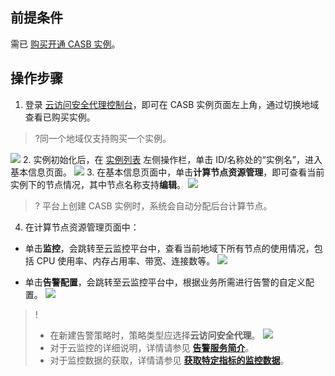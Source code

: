 ## 前提条件
需已 [购买开通 CASB 实例](https://cloud.tencent.com/document/product/1303/53298)。

## 操作步骤
1. 登录 [云访问安全代理控制台](https://console.cloud.tencent.com/casb)，即可在 CASB 实例页面左上角，通过切换地域查看已购买实例。
> ?同一个地域仅支持购买一个实例。
> 
![](https://main.qcloudimg.com/raw/70581925a1e8283af17ade35fe004837.png)
2. 实例初始化后，在 [实例列表](https://console.cloud.tencent.com/casb) 左侧操作栏，单击 ID/名称处的“实例名”，进入基本信息页面。
![](https://qcloudimg.tencent-cloud.cn/raw/c533b4cb3411501b60617a2f75bc1a00.png)
3. 在基本信息页面中，单击**计算节点资源管理**，即可查看当前实例下的节点情况，其中节点名称支持**编辑**。
![](https://qcloudimg.tencent-cloud.cn/raw/8d0b21009417d4c185ad79f86a126a1f.png)
>? 平台上创建 CASB 实例时，系统会自动分配后台计算节点。
4. 在计算节点资源管理页面中：
 - 单击**监控**，会跳转至云监控平台中，查看当前地域下所有节点的使用情况，包括 CPU 使用率、内存占用率、带宽、连接数等。
![](https://qcloudimg.tencent-cloud.cn/raw/8ba5173b052afb69aa7e7b6771472fda.png)

 - 单击**告警配置**，会跳转至云监控平台中，根据业务所需进行告警的自定义配置。
![](https://qcloudimg.tencent-cloud.cn/raw/533e3d63ca1da7f208873e9841f3146e.png)
>! 
>- 在新建告警策略时，策略类型应选择**云访问安全代理**。
![](https://qcloudimg.tencent-cloud.cn/raw/d35f4851093376bd6f6e8142c95a65a2.png)
> - 对于云监控的详细说明，详情请参见 [**告警服务简介**](https://cloud.tencent.com/document/product/248/6126)。
> - 对于监控数据的获取，详情请参见 [**获取特定指标的监控数据**](https://cloud.tencent.com/document/product/248/6141)。
